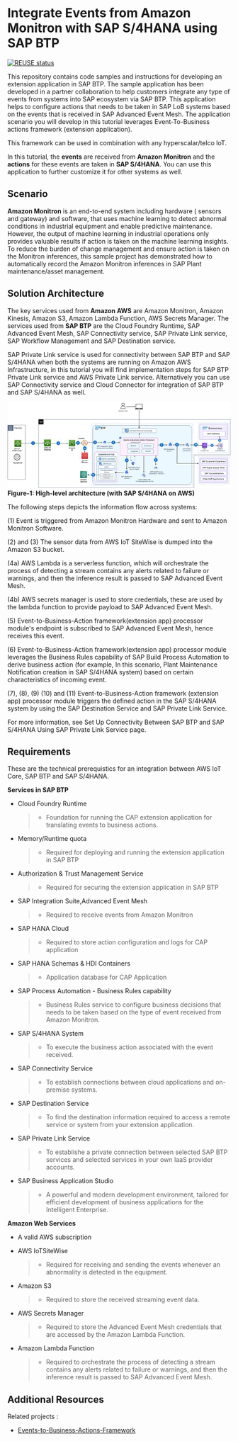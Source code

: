 # Integrate Events from Amazon Monitron with SAP S/4HANA using SAP BTP
 
 [![REUSE status](https://api.reuse.software/badge/github.com/SAP-samples/btp-events-to-business-actions-framework)](https://api.reuse.software/info/github.com/SAP-samples/btp-events-to-business-actions-framework)
 
 This repository contains code samples and instructions for developing an extension application in SAP BTP. The sample application has been developed in a partner collaboration to help customers integrate any type of events from systems into SAP ecosystem via SAP BTP. This application helps to configure actions that needs to be taken in SAP LoB systems based on the events that is received in SAP Advanced Event Mesh. The application scenario you will develop in this tutorial leverages Event-To-Business actions framework (extension application).
 
 This framework can be used in combination with any hyperscalar/telco IoT.
 
 In this tutorial, the **events** are received from **Amazon Monitron** and the **actions** for these events are taken in **SAP S/4HANA**. You can use this application to further customize it for other systems as well.
 
 
 ## Scenario
 
 **Amazon Monitron** is an end-to-end system including hardware ( sensors and gateway) and software, that uses machine learning to detect abnormal conditions in industrial equipment and enable predictive maintenance. However, the output of machine learning in industrial operations only provides valuable results if action is taken on the machine learning insights. To reduce the burden of change management and ensure action is taken on the Monitron inferences, this sample project has demonstrated how to automatically record the Amazon Monitron inferences in SAP Plant maintenance/asset management.
 
 
 ## Solution Architecture
 
 The key services used from **Amazon AWS** are Amazon Monitron, Amazon Kinesis, Amazon S3, Amazon Lambda Function, AWS Secrets Manager. The services used from **SAP BTP** are the Cloud Foundry Runtime, SAP Advanced Event Mesh, SAP Connectivity service, SAP Private Link service, SAP Workflow Management and SAP Destination service.
 
 SAP Private Link service is used for connectivity between SAP BTP and SAP S/4HANA when both the systems are running on Amazon AWS Infrastructure, in this tutorial you will find implementation steps for SAP BTP Private Link service and AWS Private Link service. Alternatively you can use SAP Connectivity service and Cloud Connector for integration of SAP BTP and SAP S/4HANA as well.
 
 
 ![plot](./Solution-Architecture.png) **Figure-1: High-level architecture (with SAP S/4HANA on AWS)**
 
 The following steps depicts the information flow across systems:
 
 (1) Event is triggered from Amazon Monitron Hardware and sent to Amazon Monitron Software.
 
 (2) and (3) The sensor data from AWS IoT SiteWise is dumped into the Amazon S3 bucket.

 (4a) AWS Lambda is a serverless function, which will orchestrate the process of detecting a stream contains any alerts related to failure or warnings, and then the inference result is passed to SAP Advanced Event Mesh.
 
 (4b) AWS secrets manager is used to store credentials, these are used by the lambda function to provide payload to SAP Advanced Event Mesh.
 
 (5) Event-to-Business-Action framework(extension app) processor module's endpoint is subscribed to SAP Advanced Event Mesh, hence receives this event.
 
 (6) Event-to-Business-Action framework(extension app) processor module leverages the Business Rules capability of SAP Build Process Automation to derive business action (for example, In this scenario, Plant Maintenance Notification creation in SAP S/4HANA system) based on certain characteristics of incoming event.
 
 (7), (8), (9) (10) and (11) Event-to-Business-Action framework (extension app) processor module triggers the defined action in the SAP S/4HANA system by using the SAP Destination Service and SAP Private Link Service.
 
 For more information, see Set Up Connectivity Between SAP BTP and SAP S/4HANA Using SAP Private Link Service page.
 
 ## Requirements
 
 These are the technical prerequistics for an integration between AWS IoT Core, SAP BTP and SAP S/4HANA. 
 
 **Services in SAP BTP**
 - Cloud Foundry Runtime
     > - Foundation for running the CAP extension application for translating events to business actions.
 
 - Memory/Runtime quota
     > - Required for deploying and running the extension application in SAP BTP
 
 - Authorization & Trust Management Service
     > - Required for securing the extension application in SAP BTP
 
 - SAP Integration Suite,Advanced Event Mesh 
     >- Required to receive events from Amazon Monitron
 
 - SAP HANA Cloud 
     >- Required to store action configuration and logs for CAP application
 
 - SAP HANA Schemas & HDI Containers 
     >- Application database for CAP Application
 
 - SAP Process Automation - Business Rules capability
     >- Business Rules service to configure business decisions that needs to be taken based on the type of event received from Amazon Monitron.
 
 - SAP S/4HANA System
     >- To execute the business action associated with the event received. 
 
 - SAP Connectivity Service
     >- To establish connections between cloud applications and on-premise systems.
 
 - SAP Destination Service
     >- To find the destination information required to access a remote service or system from your extension application.
 
 - SAP Private Link Service
     >- To establishe a private connection between selected SAP BTP services and selected services in your own IaaS provider accounts.
 
 - SAP Business Application Studio
     >- A powerful and modern development environment, tailored for efficient development of business applications for the Intelligent Enterprise.
 
 **Amazon Web Services**
 - A valid AWS subscription
 
 - AWS IoTSiteWise
     > - Required for receiving and sending the events whenever an abnormality is detected in the equipment.
 
 - Amazon S3
     > - Required to store the received streaming event data.
 
 - AWS Secrets Manager
     >- Required to store the Advanced Event Mesh credentials that are accessed by the Amazon Lambda Function.
 
 - Amazon Lambda Function
     >- Required to orchestrate the process of detecting a stream contains any alerts related to failure or warnings, and then the inference result is passed to SAP Advanced Event Mesh.
 
 
 ## Additional Resources
 
 Related projects :
 
 - [Events-to-Business-Actions-Framework](https://github.com/SAP-samples/btp-events-to-business-actions-framework/tree/main)
